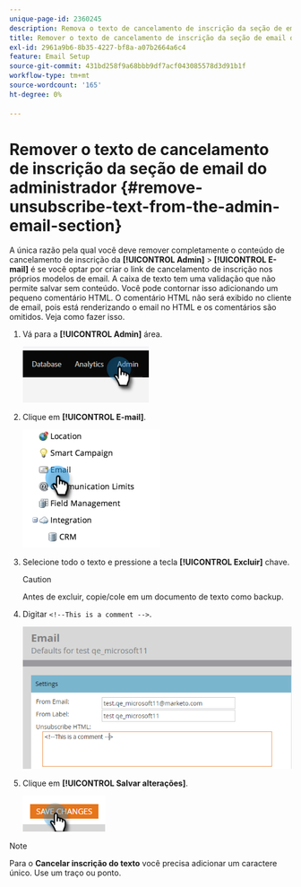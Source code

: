 ```yaml
---
unique-page-id: 2360245
description: Remova o texto de cancelamento de inscrição da seção de email do administrador - Documentação do Marketo - Documentação do produto
title: Remover o texto de cancelamento de inscrição da seção de email do administrador
exl-id: 2961a9b6-8b35-4227-bf8a-a07b2664a6c4
feature: Email Setup
source-git-commit: 431bd258f9a68bbb9df7acf043085578d3d91b1f
workflow-type: tm+mt
source-wordcount: '165'
ht-degree: 0%

---
```


# Remover o texto de cancelamento de inscrição da seção de email do administrador {#remove-unsubscribe-text-from-the-admin-email-section}

A única razão pela qual você deve remover completamente o conteúdo de cancelamento de inscrição da **[!UICONTROL Admin]** > **[!UICONTROL E-mail]** é se você optar por criar o link de cancelamento de inscrição nos próprios modelos de email. A caixa de texto tem uma validação que não permite salvar sem conteúdo. Você pode contornar isso adicionando um pequeno comentário HTML. O comentário HTML não será exibido no cliente de email, pois está renderizando o email no HTML e os comentários são omitidos. Veja como fazer isso.

1. Vá para a **[!UICONTROL Admin]** área.

   ![](assets/remove-unsubscribe-text-from-the-admin-email-section-1.png)

1. Clique em **[!UICONTROL E-mail]**.

   ![](assets/remove-unsubscribe-text-from-the-admin-email-section-2.png)

1. Selecione todo o texto e pressione a tecla **[!UICONTROL Excluir]** chave.

   >[!CAUTION]
   >
   >Antes de excluir, copie/cole em um documento de texto como backup.

1. Digitar `<!--This is a comment -->`.

   ![](assets/remove-unsubscribe-text-from-the-admin-email-section-3.png)

1. Clique em **[!UICONTROL Salvar alterações]**.

   ![](assets/remove-unsubscribe-text-from-the-admin-email-section-4.png)

>[!NOTE]
>
>Para o **Cancelar inscrição do texto** você precisa adicionar um caractere único. Use um traço ou ponto.
